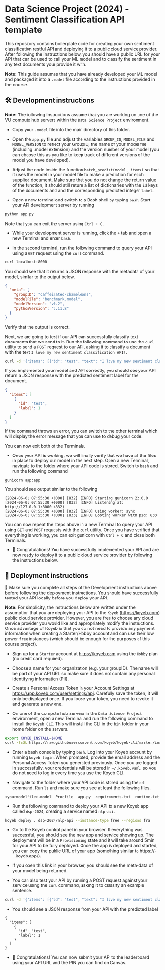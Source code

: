 # Data Science Project (2024) - Sentiment Classification API template

This repository contains boilerplate code for creating your own sentiment classification restful API and deploying it to a public cloud service provider. After following the instructions below, you should have a public URL for your API that can be used to call your ML model and to classify the sentiment in any text documents your provide it with.

__Note:__ This guide assumes that you have already developed your ML model and packaged it into a ``.model`` file according to the instructions provided in the course.


## 🛠️ Development instructions

__Note:__ The following instructions assume that you are working on one of the VU compute hub servers within the ``Data Science Project`` environment.

- Copy your ``.model`` file into the main directory of this folder.

- Open the ``app.py`` file and adjust the variables ``GROUP_ID``, ``MODEL_FILE`` and ``MODEL_VERSION`` to reflect your GroupID, the name of your model file (including .model extension) and the version number of your model (you can choose this as you like to keep track of different versions of the model you have developed).

- Adjust the code inside the function ``batch_predict(model, items)`` so that it uses the model in your model file to make a prediction for each supplied document. Make sure that you do not change the return value of the function, it should still return a list of dictionaries with the ``id`` keys of the documents and and the corresponding predicted integer ``label``.

- Open a new terminal and switch to a Bash shell by typing ``bash``. Start your API development server by running

```bash
python app.py
```

Note that you can exit the server using ``Ctrl + C``.

- While your development server is running, click the ``+`` tab and open a new Terminal and enter ``bash``.

- In the second terminal, run the following command to query your API using a ``GET`` request using the ``curl`` command.

```bash
curl localhost:8000
```

You should see that it returns a JSON response with the metadata of your model, similar to the output below.
```json
{
  "meta": {
    "groupID": "caffeinated-chameleons",
    "modelFile": "benchmark.model",
    "modelVersion": "v0.2",
    "pythonVersion": "3.11.8"
  }
}
```

Verify that the output is correct. 

Next, we are going to test if our API can successfully classify text documents that we send to it. Run the following command to use the ``curl`` utility to send a ``POST`` request to our API, asking it to classify a document with the text ``I love my new sentiment classification API!``.

```bash
curl -d '{"items": [{"id": "test", "text": "I love my new sentiment classification API!"}]}' -H "Content-Type: application/json" -X POST localhost:8000 | jq
```

If you implemented your model and API correctly, you should see your API return a JSON response with the predicted sentiment label for the document.
```json
{
  "items": [
    {
      "id": "test",
      "label": 1
    }
  ]
}
```

If the command throws an error, you can switch to the other terminal which will display the error message that you can use to debug your code.

You can now exit both of the Terminals.

- Once your API is working, we will finally verify that we have all the files in place to deploy our model in the next step. Open a new Terminal, navigate to the folder where your API code is stored. Switch to ``bash`` and run the following command
```
gunicorn app:app
```
You should see output similar to the following

```
[2024-06-01 07:55:30 +0000] [832] [INFO] Starting gunicorn 22.0.0
[2024-06-01 07:55:30 +0000] [832] [INFO] Listening at: http://127.0.0.1:8000 (832)
[2024-06-01 07:55:30 +0000] [832] [INFO] Using worker: sync
[2024-06-01 07:55:30 +0000] [833] [INFO] Booting worker with pid: 833
```

You can now repeat the steps above in a new Terminal to query your API using ``GET`` and ``POST`` requests with the ``curl`` utility. Once you have verified that everything is working, you can exit gunicorn with ``Ctrl + C`` and close both Terminals.

- 🎉 Congratulations! You have successfully implemented your API and are now ready to deploy it to a public cloud service provider by following the instructions below.


## 🚀 Deployment instructions

🚨 Make sure you complete all steps of the Development instructions above before following the deployment instructions. You should have successfully tested your API locally before you deploy your API.

__Note:__ For simplicity, the instructions below are written under the assumption that you are deploying your API to the ``Koyeb`` (https://koyeb.com) public cloud service provider. However, you are free to choose any cloud service provider you would like and appropriately modify the instructions. Once advantage of Koyeb is that you do not need to provide any payment information when creating a Starter/Hobby account and can use their low power ``free`` instances (which should be enough for the purposes of this course project). 

- Sign up for a ``Starter`` account at https://koyeb.com using the ``Hobby`` plan (no credit card required).
- Choose a name for your organization (e.g. your groupID). The name will be part of your API URL so make sure it does not contain any personal identifying information (PII).
- Create a Personal Access Token in your Account Settings at https://app.koyeb.com/user/settings/api. Carefully save the token, it will only be displayed once. If you loose your token, you need to revoke it and generate a new one.

- On one of the compute hub servers in the ``Data Science Project`` environment, open a new Terminal and run the following command to install the ``Koyeb CLI``. This will install the CLI in the ``bin`` folder in your home folder on the servers.

```bash
export KOYEB_INSTALL=$HOME
curl -fsSL https://raw.githubusercontent.com/koyeb/koyeb-cli/master/install.sh | sh
```

- Enter a bash console by typing ``bash``. Log into your Koyeb account by running ``koyeb login``. When prompted, provide the email address and the Personal Access Token you generated previously. Once you are logged in successfully, your credentials will be stored in ``~/.koyeb.yaml``, so you do not need to log in every time you use the Koyeb CLI.

- Navigate to the folder where your API code is stored using the ``cd`` command. Run ``ls`` and make sure you see at least the following files.

```bash
<yourmodelfile>.model  Procfile  app.py  requirements.txt  runtime.txt
```

- Run the following command to deploy your API to a new Koyeb app called ``dsp-2024``, creating a service named ``nlp-api``.

```bash
koyeb deploy . dsp-2024/nlp-api --instance-type free --regions fra
```

- Go to the Koyeb control panel in your browser. If everything was successful, you should see the new app and service showing up. The deployment will be in a ``Provisioning`` state and it will take around 5min for your API to be fully deployed. Once the app is deployed and started, you can copy the public URL of your app (something similar to https://<org-name>-<app-name>-<id>.koyeb.app/).

- If you open this link in your browser, you should see the meta-data of your model being returned.

- You can also test your API by running a POST request against your service using the ``curl`` command, asking it to classify an example sentence.

```bash
curl -d '{"items": [{"id": "test", "text": "I love my new sentiment classification API!"}]}' -H "Content-Type: application/json" -X POST https://<org-name>-<app-name>-<id>.koyeb.app/ | jq
```

- You should see a JSON response from your API with the predicted label
```
{
  "items": [
    {
      "id": "test",
      "label": 1
    }
  ]
}
```

- 🎉 Congratulations! You can now submit your API to the leaderboard using your API URL and the PIN you can find on Canvas.
